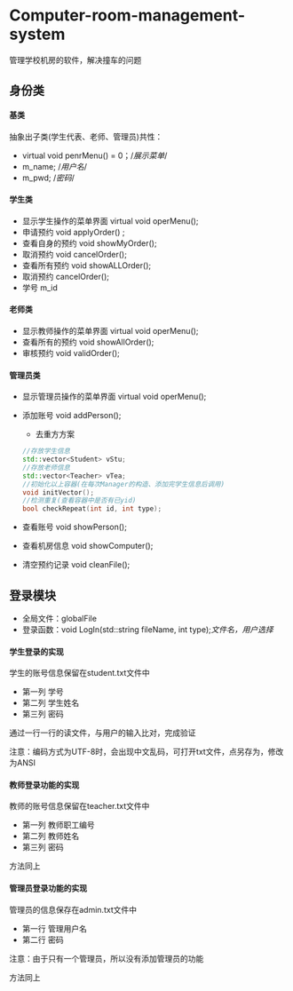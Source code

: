 # Computer-room-management-system
管理学校机房的软件，解决撞车的问题













##  身份类



#### 基类

抽象出子类(学生代表、老师、管理员)共性：

* virtual void penrMenu() = 0；/*展示菜单*/
* m_name; /*用户名*/
* m_pwd; /*密码*/



#### 学生类

* 显示学生操作的菜单界面 virtual void operMenu();
* 申请预约  void applyOrder() ;
*  查看自身的预约 void showMyOrder();
* 取消预约 void cancelOrder();
* 查看所有预约 void showALLOrder();
* 取消预约 cancelOrder();
* 学号 m_id

#### 老师类

* 显示教师操作的菜单界面 virtual void operMenu();
* 查看所有的预约 void showAllOrder();
* 审核预约 void validOrder();



#### 管理员类

* 显示管理员操作的菜单界面 virtual void operMenu();

* 添加账号 void addPerson();

  * 去重方方案

  ```c++
  //存放学生信息
  std::vector<Student> vStu;
  //存放老师信息
  std::vector<Teacher> vTea;
  //初始化以上容器(在每次Manager的构造、添加完学生信息后调用)
  void initVector();
  //检测重复(查看容器中是否有已yid)
  bool checkRepeat(int id, int type);
  ```

* 查看账号 void showPerson();

* 查看机房信息 void showComputer();

* 清空预约记录 void cleanFile();

  

## 登录模块

* 全局文件：globalFile
* 登录函数：void LogIn(std::string fileName, int type);*文件名，用户选择*





#### 学生登录的实现

学生的账号信息保留在student.txt文件中

* 第一列 学号
* 第二列 学生姓名
* 第三列 密码

通过一行一行的读文件，与用户的输入比对，完成验证

注意：编码方式为UTF-8时，会出现中文乱码，可打开txt文件，点另存为，修改为ANSI



#### 教师登录功能的实现

教师的账号信息保留在teacher.txt文件中

* 第一列 教师职工编号
* 第二列 教师姓名
* 第三列 密码

方法同上



#### 管理员登录功能的实现

管理员的信息保存在admin.txt文件中

* 第一行 管理用户名
* 第二行 密码

注意：由于只有一个管理员，所以没有添加管理员的功能

方法同上







